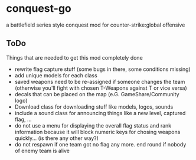 # conquest-go
a battlefield series style conquest mod for counter-strike:global offensive

## ToDo
Things that are needed to get this mod completely done

- rewrite flag capture stuff (some bugs in there, some conditions missing)
- add unique models for each class
- saved weapons need to be re-assigned if someone changes the team (otherwise you'll fight with chosen T-Weapons against T or vice versa)
- decals that can be placed on the map (e.G. GameShare/Community logo)
- Download class for downloading stuff like models, logos, sounds
- include a sound class for announcing things like a new level, captured flag, ...
- do not use a menu for displaying the overall flag status and rank information because it will block numeric keys for chosing weapons quickly... (is there any other way?)
- do not respawn if one team got no flag any more. end round if nobody of enemy team is alive